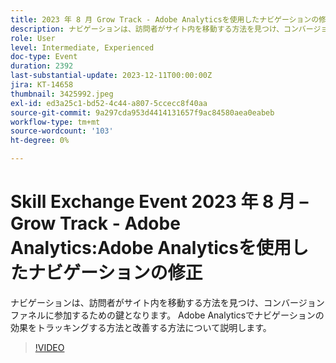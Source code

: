 ```yaml
---
title: 2023 年 8 月 Grow Track - Adobe Analyticsを使用したナビゲーションの修正
description: ナビゲーションは、訪問者がサイト内を移動する方法を見つけ、コンバージョンファネルに参加するための鍵となります。 Adobe Analyticsでナビゲーションの効果をトラッキングする方法と改善する方法について説明します。
role: User
level: Intermediate, Experienced
doc-type: Event
duration: 2392
last-substantial-update: 2023-12-11T00:00:00Z
jira: KT-14658
thumbnail: 3425992.jpeg
exl-id: ed3a25c1-bd52-4c44-a807-5ccecc8f40aa
source-git-commit: 9a297cda953d4414131657f9ac84580aea0eabeb
workflow-type: tm+mt
source-wordcount: '103'
ht-degree: 0%

---
```


# Skill Exchange Event 2023 年 8 月 – Grow Track - Adobe Analytics:Adobe Analyticsを使用したナビゲーションの修正

ナビゲーションは、訪問者がサイト内を移動する方法を見つけ、コンバージョンファネルに参加するための鍵となります。 Adobe Analyticsでナビゲーションの効果をトラッキングする方法と改善する方法について説明します。

>[!VIDEO](https://video.tv.adobe.com/v/3425992/?learn=on)
